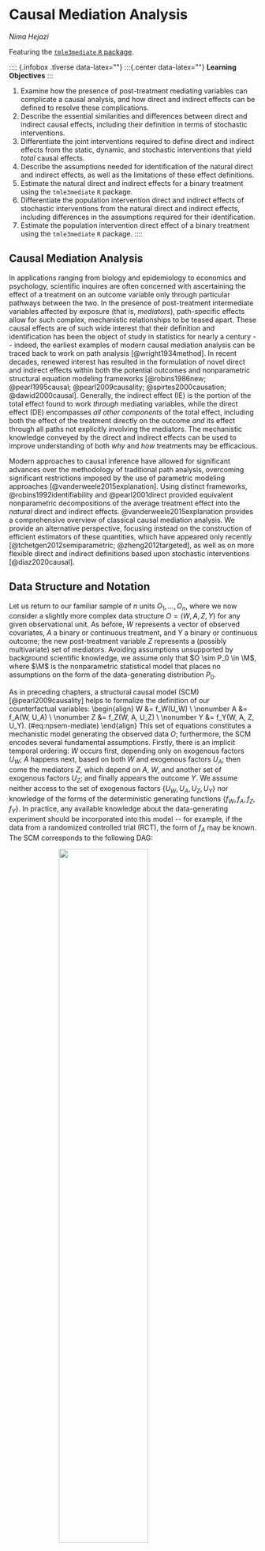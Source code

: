 # Causal Mediation Analysis

_Nima Hejazi_

Featuring the [`tmle3mediate` `R`
package](https://github.com/tlverse/tmle3mediate).

:::: {.infobox .tlverse data-latex=""}
:::{.center data-latex=""}
**Learning Objectives**
:::

1. Examine how the presence of post-treatment mediating variables can complicate
   a causal analysis, and how direct and indirect effects can be defined to
   resolve these complications.
2. Describe the essential similarities and differences between direct and
   indirect causal effects, including their definition in terms of stochastic
   interventions.
3. Differentiate the joint interventions required to define direct and indirect
   effects from the static, dynamic, and stochastic interventions that yield
   _total_ causal effects.
4. Describe the assumptions needed for identification of the natural direct and
   indirect effects, as well as the limitations of these effect definitions.
5. Estimate the natural direct and indirect effects for a binary treatment using
   the `tmle3mediate` `R` package.
6. Differentiate the population intervention direct and indirect effects of
   stochastic interventions from the natural direct and indirect effects,
   including differences in the assumptions required for their identification.
7. Estimate the population intervention direct effect of a binary treatment
   using the `tmle3mediate` `R` package.
::::

## Causal Mediation Analysis

In applications ranging from biology and epidemiology to economics and
psychology, scientific inquires are often concerned with ascertaining the effect
of a treatment on an outcome variable only through particular pathways between
the two. In the presence of post-treatment intermediate variables affected by
exposure (that is, _mediators_), path-specific effects allow for such complex,
mechanistic relationships to be teased apart. These causal effects are of such
wide interest that their definition and identification has been the object of
study in statistics for nearly a century -- indeed, the earliest examples of
modern causal mediation analysis can be traced back to work on path analysis
[@wright1934method]. In recent decades, renewed interest has resulted in the
formulation of novel direct and indirect effects within both the potential
outcomes and nonparametric structural equation modeling frameworks
[@robins1986new; @pearl1995causal; @pearl2009causality; @spirtes2000causation;
@dawid2000causal]. Generally, the indirect effect (IE) is the portion of the
total effect found to work _through_ mediating variables, while the direct
effect (DE) encompasses _all other components_ of the total effect, including
both the effect of the treatment directly on the outcome _and_ its effect
through all paths not explicitly involving the mediators. The mechanistic
knowledge conveyed by the direct and indirect effects can be used to improve
understanding of both _why_ and _how_ treatments may be efficacious.

Modern approaches to causal inference have allowed for significant advances over
the methodology of traditional path analysis, overcoming significant
restrictions imposed by the use of parametric modeling approaches
[@vanderweele2015explanation]. Using distinct frameworks,
@robins1992identifiability and @pearl2001direct provided equivalent
nonparametric decompositions of the average treatment effect into the _natural_
direct and indirect effects. @vanderweele2015explanation provides a
comprehensive overview of classical causal mediation analysis. We provide an
alternative perspective, focusing instead on the construction of efficient
estimators of these quantities, which have appeared  only recently
[@tchetgen2012semiparametric; @zheng2012targeted], as well as on more flexible
direct and indirect definitions based upon stochastic interventions
[@diaz2020causal].

## Data Structure and Notation

Let us return to our familiar sample of $n$ units $O_1, \ldots, O_n$, where we
now consider a slightly more complex data structure $O = (W, A, Z, Y)$ for any
given observational unit. As before, $W$ represents a vector of observed
covariates, $A$ a binary or continuous treatment, and $Y$ a binary or continuous
outcome; the new post-treatment variable $Z$ represents a (possibly
multivariate) set of mediators. Avoiding assumptions unsupported by background
scientific knowledge, we assume only that $O \sim P_0 \in \M$, where $\M$ is the
nonparametric statistical model that places no assumptions on the form of the
data-generating distribution $P_0$.

As in preceding chapters, a structural causal model (SCM) [@pearl2009causality]
helps to formalize the definition of our counterfactual variables:
\begin{align}
  W &= f_W(U_W) \\ \nonumber
  A &= f_A(W, U_A) \\ \nonumber
  Z &= f_Z(W, A, U_Z) \\ \nonumber
  Y &= f_Y(W, A, Z, U_Y).
  (\#eq:npsem-mediate)
\end{align}
This set of equations
constitutes a mechanistic model generating the observed data $O$; furthermore,
the SCM encodes several fundamental assumptions. Firstly, there is an implicit
temporal ordering: $W$ occurs first, depending only on exogenous factors $U_W$;
$A$ happens next, based on both $W$ and exogenous factors $U_A$; then come the
mediators $Z$, which depend on $A$, $W$, and another set of exogenous factors
$U_Z$; and finally appears the outcome $Y$. We assume neither access to the set
of exogenous factors $\{U_W, U_A, U_Z, U_Y\}$ nor knowledge of the forms of the
deterministic generating functions $\{f_W, f_A, f_Z, f_Y\}$. In practice, any
available knowledge about the data-generating experiment should be incorporated
into this model -- for example, if the data from a randomized controlled trial
(RCT), the form of $f_A$ may be known. The SCM corresponds to the following DAG:

<img src="10-tmle3mediate_files/figure-html/mediation-DAG-1.png" width="60%" style="display: block; margin: auto;" />

By factorizing the likelihood of the data $O$, we can express $p_0$, the
density of $O$ with respect to the product measure, when evaluated on a
particular observation $o$, in terms of several orthogonal components:
\begin{align}
  p_0(o) = &q_{0,Y}(y \mid Z = z, A = a, W = w) \\ \nonumber
    &q_{0,Z}(z \mid A = a, W = w) \\ \nonumber
    &g_{0,A}(a \mid W = w) \\ \nonumber
    &q_{0,W}(w).\\ \nonumber
  (\#eq:likelihood-factorization-mediate)
\end{align}
In Equation \@ref(eq:likelihood-factorization-mediate), $q_{0, Y}$ is the
conditional density of $Y$ given $\{Z, A, W\}$, $q_{0, Z}$ is the conditional
density of $Z$ given $\{A, W\}$, $g_{0, A}$ is the conditional density of $A$
given $W$, and $q_{0, W}$ is the marginal density of $W$. For convenience and
consistency of notation, we will define $\overline{Q}_Y(Z, A, W) := \E[Y \mid Z,
A, W]$ and $g(A \mid W) := \P(A \mid W)$ (i.e., the propensity score).

We have explicitly excluded potential confounders of the mediator-outcome
relationship affected by exposure (i.e., variables affected by $A$ and affecting
both $Z$ and $Y$). Mediation analysis in the presence of such variables is
challenging [@avin2005identifiability]; thus, most efforts to develop
definitions of causal direct and indirect effects explicitly assume the absence
of such confounders.  Without further assumptions, common mediation parameters
(the natural direct and indirect effects) cannot be identified in the presence
of such confounding, though @tchetgen2014identification discuss a monotonicity
assumption that may be useful when justified by available scientific knowledge
about the system under study.  The interested reader may wish to consult recent
advances in the vast and quickly growing literature on causal mediation
analysis, including _interventional_ direct and indirect effects
[@didelez2006direct; @vanderweele2014effect; @lok2016defining;
@vansteelandt2017interventional; @rudolph2017robust; @nguyen2019clarifying],
whose identification is robust to this complex form of post-treatment
confounding. Within this thread of the literature, @diaz2020nonparametric and
@benkeser2020nonparametric provide considerations of nonparametric effect
decompositions and efficiency theory, while @hejazi2021nonparametric formulate a
novel class of effects utilizing stochastic interventions.

<!--
Mark notes,
"are you saying these methods allow that Z is subject to unmeaured confounding?
dont think so. it is all about a joint intervention on (A,Z) so yes we normally
use A,Z is randomized conditional on W. In recent note with Phil and Nima I
suggest a method taht appears to have someextra robustness but that is not
scope of this chapter"

Nima: "no, these approaches do not address _unmeasured_ confounding, they only
accommodate the presence of a measured intermediate confounder, which the
effects that we describe below cannot handle. the data structure required by
the introduction of these measured confounders brings us one step closer to the
standard longitudinal data structure"
-->

## Defining the Natural Direct and Indirect Effects

### Decomposing the Average Treatment Effect

The natural direct and indirect effects arise from a decomposition of the ATE:
\begin{align*}
  \E[Y(1) - Y(0)] =
    &\underbrace{\E[Y(1, Z(0)) - Y(0, Z(0))]}_{\text{NDE}} \\ &+
    \underbrace{\E[Y(1, Z(1)) - Y(1, Z(0))]}_{\text{NIE}}.
\end{align*}
In particular, the natural indirect effect (NIE) measures the effect of the
treatment $A \in \{0, 1\}$ on the outcome $Y$ through the mediators $Z$, while
the natural direct effect (NDE) measures the effect of the treatment on the
outcome _through all other pathways_. Identification of the natural direct and
indirect effects requires the following non-testable causal assumptions. Note
that the standard assumptions of consistency and no interference (i.e., SUTVA
[@rubin1978bayesian; @rubin1980randomization]) hold owing to the fact that (1)
the SCM we consider is restricted so as to give rise only to independent and
identically distributed (iid) units; and (2) consistency is an implied property
of the SCM, as counterfactuals are derived quantities (as opposed to primitive
quantities in the potential outcomes framework); @pearl2010brief provides an
illuminating discussion on this latter point.

::: {.definition name="Exchangeability"}
$Y(a, z) \indep (A, Z) \mid W$, which further implies that $\E\{Y(a, z) \mid
A=a, W=w, Z=z\} \equiv \E\{Y(a, z) \mid W=w\}$. This is a special, more
restrictive case of the standard assumption of no unmeasured counfounding in the
presence of mediators. The analogous randomization assumption is simply the
standard randomization assumption applied to a joint intervention on both the
treatment $A$ and mediators $Z$.
:::
<!-- TODO: explain this-->

::: {.definition name="Treatment Positivity"}
For any $a \in \mathcal{A}$ and $w \in \mathcal{W}$, the conditional probability
of treatment $g(a \mid w)$ is bounded away from the limits of the unit interval
by a small factor $\xi > 0$. More precisely, $\xi < g(a \mid w) < 1 - \xi$. This
mirrors the standard positivity assumption required for static interventions,
[discussed previously](#tmle3).
:::
<!-- TODO: explain this-->

::: {.definition name="Mediator Positivity"}
For any $z \in \mathcal{Z}$, $a \in \mathcal{A}$, and $w \in \mathcal{W}$, the
conditional mediator density must be bounded away from zero by a small factor
$\epsilon > 0$, specifically, $\epsilon < q_{0,Z}(z \mid a, w)$. Essentially,
this requires that the conditional mediator density be bounded away from zero
for all $\{z, a, w\}$ in their joint support $\mathcal{Z} \times \mathcal{A}
\times \mathcal{W}$, which is to say that it must be possible to observe any
given mediator value across all strata defined by both treatment $A$ and
baseline covariates $W$. A less restrictive form of this assumption is also
possible -- specifically, that the ratio of the mediator densities under both
treatment contrasts be bounded for the two realizations of the mediator density
under differing treatment contrasts.
:::
<!-- TODO: explain this-->

::: {.definition name="Cross-world Counterfactual Independence"}
For all $a \neq a'$, where $a, a' \in \mathcal{A}$, and $z \in \mathcal{Z}$,
$Y(a', z)$ must be independent of $Z(a)$, given $W$. That is, the counterfactual
outcome under the treatment contrast $a' \in \mathcal{A}$ and the counterfactual
mediator value $Z(a) \in \mathcal{Z}$ (under the alternative contrast $a \in
\mathcal{A}$) must both be _observable_. The term "cross-world" refers to the two
counterfactuals $Z(a)$ and $Y(a', z)$ existing under two differing treatment
contrasts. Though their joint distribution is well-defined, these
counterfactuals can never be jointly realized.
:::
<!-- TODO: explain this-->

While the first three assumptions may be familiar based on their analogs in
simpler settings, the cross-world independence requirement is unique to
identification of the natural direct and indirect effects.  This assumption
resolves a challenging complication to the identification of these path-specific
effects, which has been termed the "recanting witness" by
@avin2005identifiability, who introduce a graphical resolution equivalent to
this assumption. This independence of counterfactuals indexed by distinct
interventions is, in fact, a serious limitation to the scientific relevance of
these effect definitions, as it results in the NDE and NIE being unidentifiable
in randomized trials [@robins2010alternative], implying that corresponding
scientific claims cannot be falsified through experimentation [@popper1934logic;
@dawid2000causal] and, consequently, directly contradicting a foundational
pillar of the scientific method.

While many attempts have been made to weaken this last assumption
[@petersen2006estimation; @imai2010identification; @vansteelandt2012imputation;
@vansteelandt2012natural], these results either impose stringent modeling
assumptions, propose alternative interpretations of the natural effects, or
provide a limited degree of additional flexibility by developing conditions that
may more easily be satisfied. For example, @petersen2006estimation weaken this
assumption by requiring it only for conditional means (rather than distinct
counterfactuals) and adopt a view of the natural direct effect as a weighted
average of another type of direct effect, the controlled direct effect. The
motivated reader may wish to further examine these details independently. We
next review estimation of the NDE and NIE, which remain widely used in modern
applications of causal mediation analysis.

### Estimating the Natural Direct Effect

The NDE is defined as
\begin{align*}
  \psi_{\text{NDE}} =&~\E[Y(1, Z(0)) - Y(0, Z(0))] \\
  =& \sum_w \sum_z
  [\underbrace{\E(Y \mid A = 1, z, w)}_{\overline{Q}_Y(A = 1, z, w)} -
  \underbrace{\E(Y \mid A = 0, z, w)}_{\overline{Q}_Y(A = 0, z, w)}] \\
  &\times \underbrace{p(z \mid A = 0, w)}_{q_Z(Z \mid 0, w))}
  \underbrace{p(w)}_{q_W},
\end{align*}
where the likelihood factors arise from a factorization of the joint
likelihood:
\begin{equation*}
  p(w, a, z, y) = \underbrace{p(y \mid w, a, z)}_{q_Y(A, W, Z)}
  \underbrace{p(z \mid w, a)}_{q_Z(Z \mid A, W)}
  \underbrace{p(a \mid w)}_{g(A \mid W)}
  \underbrace{p(w)}_{q_W}.
\end{equation*}

The process of estimating the NDE begins by constructing $\overline{Q}_{Y, n}$,
an estimate of the conditional mean of the outcome, given $Z$, $A$, and $W$.
With an estimate of this conditional mean in hand, predictions of the
quantities $\overline{Q}_Y(Z, 1, W)$ (setting $A = 1$) and,
likewise, $\overline{Q}_Y(Z, 0, W)$ (setting $A = 0$) are readily obtained. We
denote the difference of these conditional means $\overline{Q}_{\text{diff}} =
\overline{Q}_Y(Z, 1, W) - \overline{Q}_Y(Z, 0, W)$, which is itself only a
functional parameter of the data distribution. $\overline{Q}_{\text{diff}}$
captures differences in the conditional mean of $Y$ across contrasts of $A$.

A procedure for constructing a targeted maximum likelihood (TML) estimator of
the NDE treats $\overline{Q}_{\text{diff}}$ itself as a nuisance parameter,
regressing its estimate $\overline{Q}_{\text{diff}, n}$ on baseline covariates
$W$, among observations in the control condition only (i.e., those for whom
$A = 0$ is observed); the goal of this step is to remove part of the marginal
impact of $Z$ on $\overline{Q}_{\text{diff}}$, since the covariates $W$ precede
the mediators $Z$ in time. Regressing this difference on $W$ among the controls
recovers the expected $\overline{Q}_{\text{diff}}$, under the setting in which
all individuals are treated as falling in the control condition $A = 0$. Any
residual additive effect of $Z$ on $\overline{Q}_{\text{diff}}$ is removed
during the TML estimation step using the auxiliary (or "clever") covariate,
which accounts for the mediators $Z$. This auxiliary covariate takes the form

\begin{equation*}
  C_Y(q_Z, g)(O) = \Bigg\{\frac{\mathbb{I}(A = 1)}{g(1 \mid W)}
  \frac{q_Z(Z \mid 0, W)}{q_Z(Z \mid 1, W)} -
  \frac{\mathbb{I}(A = 0)}{g(0 \mid W)} \Bigg\} \ .
\end{equation*}
Breaking this down, $\mathbb{I}(A = 1) / g(1 \mid W)$ is the inverse propensity
score weight for $A = 1$ and, likewise, $\mathbb{I}(A = 0) / g(0 \mid W)$ is the
inverse propensity score weight for $A = 0$. The middle term is the ratio of the
conditional densities of the mediator under the control ($A = 0$) and treatment
($A = 1$) conditions (n.b., recall the mediator positivity condition above).

This subtle appearance of a ratio of conditional densities is concerning --
tools to estimate such quantities are sparse in the statistics literature
[@diaz2011super; @hejazi2020haldensify], unfortunately, and the problem is still
more complicated (and computationally taxing) when $Z$ is high-dimensional. As
only the ratio of these conditional densities is required, a convenient
re-parametrization may be achieved, that is,
\begin{equation*}
  \frac{p(A = 0 \mid Z, W)}{g(0 \mid W)}
  \frac{g(1 \mid W)}{p(A = 1 \mid Z, W)} \ .
\end{equation*}
Going forward, we will denote this re-parameterized conditional probability
functional $e(A \mid Z, W) := p(A \mid Z, W)$. The same re-parameterization
technique has been used by @zheng2012targeted, @tchetgen2013inverse,
@diaz2020causal, @diaz2020nonparametric, and @hejazi2021nonparametric in similar
contexts. This reformulation is particularly useful for the fact that it reduces
the estimation problem to one requiring only the estimation of conditional
means, opening the door to the use of a [wide range of machine learning
algorithms, as discussed previously](#sl3).

Underneath the hood, the mean outcome difference $\overline{Q}_{\text{diff}}$
and $e(A \mid Z, W)$, the conditional probability of $A$ given $Z$ and $W$, are
used in constructing the auxiliary covariate for TML estimation. These nuisance
parameters play an important role in the bias-correcting update step of the TML
estimation procedure.

### Estimating the Natural Indirect Effect

Derivation and estimation of the NIE is analogous to that of the NDE. Recall
that the NIE is the effect of $A$ on $Y$ _only through the mediator $Z$_.
This counterfactual quantity, which may be expressed $\E(Y(Z(1), 1) -
\E(Y(Z(0), 1)$, corresponds to the difference of the conditional mean of $Y$
given $A = 1$ and $Z(1)$ (the values the mediator would take under $A = 1$) and
the conditional expectation of $Y$ given $A = 1$ and $Z(0)$ (the values the
mediator would take under $A = 0$).

As with the NDE, re-parameterization can be used to replace $q_Z(Z \mid A, W)$
with $e(A \mid Z, W)$ in the estimation process, avoiding estimation of a
possibly multivariate conditional density.  However, in this case, the mediated
mean outcome difference, previously computed by regressing
$\overline{Q}_{\text{diff}}$ on $W$ among the control units (for whom $A = 0$ is
observed) is instead replaced by a two-step process.  First, $\overline{Q}_Y(Z,
1, W)$, the conditional mean of $Y$ given $Z$ and $W$ when $A = 1$, is regressed
on $W$, among only the treated units (i.e., for whom $A = 1$ is observed). Then,
the same quantity, $\overline{Q}_Y(Z, 1, W)$ is again regressed on $W$, but this
time among only the control units (i.e., for whom $A = 0$ is observed). The mean
difference of these two functionals of the data distribution is a valid
estimator of the NIE.  It can be thought of as the additive marginal effect of
treatment on the conditional mean of $Y$ given $(W, A = 1, Z)$ through its
effect on $Z$. So, in the case of the NIE, while our estimand
$\psi_{\text{NIE}}$ is different, the same estimation techniques useful for
constructing efficient estimators of the NDE come into play.

## The Population Intervention Direct and Indirect Effects

At times, the natural direct and indirect effects may prove too limiting, as
these effect definitions are based on _static interventions_ (i.e., setting
$A = 0$ or $A = 1$), which may be unrealistic for real-world interventions. In
such cases, one may turn instead to the population intervention direct effect
(PIDE) and the population intervention indirect effect (PIIE), which are based
on decomposing the effect of the population intervention effect (PIE) of
flexible stochastic interventions [@diaz2020causal].

We previously discussed stochastic interventions when considering [how to
intervene on continuous-valued treatments](#shift); however, these intervention
schemes may be applied to all manner of treatment variables.
A particular type of stochastic intervention well-suited to working with binary
treatments is the _incremental propensity score intervention_ (IPSI), first
proposed by @kennedy2019nonparametric. Such interventions do not
deterministically set the treatment level of an observed unit to a fixed
quantity (i.e., setting $A = 1$), but instead _alter the odds of receiving the
treatment_ by a fixed amount ($0 \leq \delta \leq \infty$) for each individual.
In particular, this intervention takes the form
\begin{equation*}
  g_{\delta}(1 \mid w) = \frac{\delta g(1 \mid w)}{\delta g(1 \mid w) + 1
  - g(1\mid w)},
\end{equation*}
where the scalar $0 < \delta < \infty$ specifies a _change in the odds of
receiving treatment_. As described by @diaz2020causal in the context of causal
mediation analysis, the identification assumptions required for the PIDE and the
PIIE are significantly more lax than those required for the NDE and NIE. These
identification assumptions include the following. Importantly, the assumption of
cross-world counterfactual independence is not at all required.

::: {.definition name="Conditional Exchangeability of Treatment and Mediators"}
Assume that $\E\{Y(a, z) \mid Z, A, W\} = \E\{Y(a, z) \mid Z,
W\}~\forall~(a, z) \in \mathcal{A} \times \mathcal{Z}W$. This assumption is
stronger than and implied by the assumption $Y(a, z) \indep (A,Z) \mid W$,
originally proposed by @vansteelandt2012natural for identification of mediated
effects among the treated. In introducing this assumption @diaz2020causal state
that "This assumption would be satisfied for any pre-exposure $W$ in a
randomized experiment in which exposure and mediators are randomized. Thus, the
direct effect for a population intervention corresponds to contrasts between
treatment regimes of a randomized experiment via interventions on $A$ and $Z$,
unlike the natural direct effect for the average treatment effect
[@robins2010alternative]."
:::
<!-- TODO: explain this-->

::: {.definition name="Common Support of Treatment and Mediators"}
Assume that $\text{supp}\{g_{\delta}(\cdot \mid w)\} \subseteq
\text{supp}\{g(\cdot \mid w)\}~\forall~w \in \mathcal{W}$. This assumption is
standard and requires only that the post-intervention value of $A$ be supported
in the data. Note that this is significantly weaker than the treatment and
mediator positivity conditions required for the natural direct and indirect
effects, and it is a direct consequence of using stochastic (rather than static)
interventions.
:::
<!-- TODO: explain this-->

<!--
Mark notes,
"where do we say that we can throw out the cross world independence assumption?
that point has been made by use from early on Petersen, vdL natural direct
effect models IJB paper and so on. So lets make that clear right away and now
full data quantiy is $EY_{1,g*_Z}-EY_{0,g*_Z}$, just joint stochastic
intervention on $A,Z$. So, now we only need randomization assumption and
positivity assumption.  Changing $1$ and $0$ by a $g*_{A,1}$ and $g*_{A,0}$
does not change the causal identification assumptions but only changes the
positivity assumption. You make it sound as if we weaken the causal
assumptions, no we don't."

Nima: "I respectfully disagree -- vdL + Petersen did not actually resolve the
cross-world independence assumption for _all_ causal parameters that arise in
mediation analysis. in Diaz + Hejazi, we formulate an entirely different set of
effects, which in no way whatsoever require this independence assumption. the
results of vdL + Petersen change the interpretation of the NDE, viewing it as
a weighted average of CDEs across different possible values of the mediators,
which is (1) not the original definition of the effects, even if it leads to
the same statistical functional, and (2) works around this requirement by
replacing the static intervention on the mediators with a stochastic draw from
a particular conditional distribution, which limits their interpretation."
-->

### Decomposing the Population Intervention Effect

We may decompose the population intervention effect (PIE) in terms of the
_population intervention direct effect_ (PIDE) and the _population
intervention indirect effect_ (PIIE):
\begin{equation*}
  \mathbb{E}\{Y(A_\delta)\} - \mathbb{E}Y =
    \overbrace{\mathbb{E}\{Y(A_\delta, Z(A_\delta))
      - Y(A_\delta, Z)\}}^{\text{PIIE}} +
    \overbrace{\mathbb{E}\{Y(A_\delta, Z) - Y(A, Z)\}}^{\text{PIDE}}.
\end{equation*}

This decomposition of the PIE as the sum of the population intervention direct
and indirect effects has an interpretation analogous to the corresponding
standard decomposition of the average treatment effect. In the sequel, we will
compute each of the components of the direct and indirect effects above using
appropriate estimators as follows

* For $\E\{Y(A, Z)\}$, the sample mean $\frac{1}{n}\sum_{i=1}^n Y_i$ is
  consistent;
* for $\E\{Y(A_{\delta}, Z)\}$, a TML estimator for the effect of a joint
  intervention altering the treatment mechanism but not the mediation mechanism,
  based on the proposal in @diaz2020causal; and,
* for $\E\{Y(A_{\delta}, Z_{A_{\delta}})\}$, an efficient estimator for the
  effect of a joint intervention on both the treatment and mediation mechanisms,
  as per @kennedy2019nonparametric.

### Estimating the Effect Decomposition Term

As described by @diaz2020causal, the statistical functional identifying the
decomposition term that appears in both the PIDE and PIIE $\E\{Y(A_{\delta},
Z)\}$, which corresponds to altering the treatment mechanism while keeping the
mediation mechanism fixed, is
\begin{equation*}
  \psi_0(\delta) = \int \overline{Q}_{0,Y}(a, z, w)
    g_{0,\delta}(a \mid w) p_0(z, w) d\nu(a, z, w),
\end{equation*}
for which a TML estimator is available. In the case of $A \in \{0, 1\}$, the
_efficient influence function_ (EIF) with respect to the nonparametric
statistical model $\mathcal{M}$ is $D_{\delta}(o) = D^Y_{\delta}(o)
+ D^A_{\delta}(o) + D^{Z,W}_{\delta}(o) - \psi(\delta)$, where the
orthogonal components of the EIF are defined as follows:

* $D^Y_{\delta}(o) = \{g_{\delta}(a \mid w) / e(a \mid z, w)\} \{y -
  \overline{Q}_{Y}(z,a,w)\}$,
* $D^A_{\delta}(o) = \{\delta\phi(w) (a - g(1 \mid w))\} /
  \{(\delta g(1 \mid w) + g(0 \mid w))^2\}$, and where $\phi(w) :=
  \E\{\overline{Q}_{Y}(1, Z, W) - \overline{Q}_{Y}(0, Z, W) \mid W = w\}$,
* $D^{Z,W}_{\delta}(o) = \int_{\mathcal{A}} \overline{Q}_{Y}(z, a, w)
  g_{\delta}(a \mid w) d\kappa(a)$.

The TML estimator may be computed by fluctuating initial estimates of the
nuisance parameters so as to solve the EIF estimating equation. The resultant
TML estimator is
\begin{equation*}
  \psi_{n}^{\star}(\delta) = \int_{\mathcal{A}} \frac{1}{n} \sum_{i=1}^n
  \overline{Q}_{Y,n}^{\star}(Z_i, a, W_i)
  g_{\delta, n}^{\star}(a \mid W_i) d\kappa(a),
\end{equation*}
where $g_{\delta,n}^{\star}(a \mid w)$ and $\overline{Q}_{Y,n}^{\star}(z,a,w)$
are generated by \textit{targeting} regressions that fluctuate (or tilt) initial
nuisance parameter estimates towards solutions of the score equations $n^{-1}
\sum_{i=1}^n D^A_{\delta}(O_i) = 0$ and $n^{-1} \sum_{i=1}^n D^Y_{\delta}(O_i)
= 0$, respectively. This TML estimator $\psi_{n}^{\star}(\delta)$ is implemented
in `tmle3mediate` package. We demonstrate the use of `tmle3mediate` to obtain
$\E\{Y(A_{\delta}, Z)\}$ via its TML estimator in the following worked code
examples.

## Evaluating the Direct and Indirect Effects

We now turn to estimating the natural direct and indirect effects, as well as
the population intervention direct effect, using the WASH Benefits data,
introduced in earlier chapters. Let's first load the data:


```r
library(data.table)
library(sl3)
library(tmle3)
library(tmle3mediate)

# download data
washb_data <- fread(
  paste0(
    "https://raw.githubusercontent.com/tlverse/tlverse-data/master/",
    "wash-benefits/washb_data.csv"
  ),
  stringsAsFactors = TRUE
)

# make intervention node binary and subsample
washb_data <- washb_data[sample(.N, 600), ]
washb_data[, tr := as.numeric(tr != "Control")]
```

We'll next define the baseline covariates $W$, treatment $A$, mediators $Z$,
and outcome $Y$ nodes of the NPSEM via a "Node List" object:


```r
node_list <- list(
  W = c(
    "momage", "momedu", "momheight", "hfiacat", "Nlt18", "Ncomp", "watmin",
    "elec", "floor", "walls", "roof"
  ),
  A = "tr",
  Z = c("sex", "month", "aged"),
  Y = "whz"
)
```

Here, the `node_list` encodes the parents of each node -- for example, $Z$ (the
mediators) have parents $A$ (the treatment) and $W$ (the baseline confounders),
and $Y$ (the outcome) has parents $Z$, $A$, and $W$. We'll also handle any
missingness in the data by invoking `process_missing`:


```r
processed <- process_missing(washb_data, node_list)
washb_data <- processed$data
node_list <- processed$node_list
```

We'll now construct an ensemble learner using a handful of popular machine
learning algorithms:


```r
# SL learners used for continuous data (the nuisance parameter Z)
enet_contin_learner <- Lrnr_glmnet$new(
  alpha = 0.5, family = "gaussian", nfolds = 3
)
lasso_contin_learner <- Lrnr_glmnet$new(
  alpha = 1, family = "gaussian", nfolds = 3
)
fglm_contin_learner <- Lrnr_glm_fast$new(family = gaussian())
mean_learner <- Lrnr_mean$new()
contin_learner_lib <- Stack$new(
  enet_contin_learner, lasso_contin_learner, fglm_contin_learner, mean_learner
)
sl_contin_learner <- Lrnr_sl$new(learners = contin_learner_lib)

# SL learners used for binary data (nuisance parameters G and E in this case)
enet_binary_learner <- Lrnr_glmnet$new(
  alpha = 0.5, family = "binomial", nfolds = 3
)
lasso_binary_learner <- Lrnr_glmnet$new(
  alpha = 1, family = "binomial", nfolds = 3
)
fglm_binary_learner <- Lrnr_glm_fast$new(family = binomial())
binary_learner_lib <- Stack$new(
  enet_binary_learner, lasso_binary_learner, fglm_binary_learner, mean_learner
)
sl_binary_learner <- Lrnr_sl$new(learners = binary_learner_lib)

# create list for treatment and outcome mechanism regressions
learner_list <- list(
  Y = sl_contin_learner,
  A = sl_binary_learner
)
```

### Targeted Estimation of the Natural Indirect Effect

We demonstrate calculation of the NIE below, starting by instantiating a "Spec"
object that encodes exactly which learners to use for the nuisance parameters
$e(A \mid Z, W)$ and $\psi_Z$. We then pass our Spec object to the `tmle3`
function, alongside the data, the node list (created above), and a learner list
indicating which machine learning algorithms to use for estimating the nuisance
parameters based on $A$ and $Y$.


```r
tmle_spec_NIE <- tmle_NIE(
  e_learners = Lrnr_cv$new(lasso_binary_learner, full_fit = TRUE),
  psi_Z_learners = Lrnr_cv$new(lasso_contin_learner, full_fit = TRUE),
  max_iter = 1
)
washb_NIE <- tmle3(
  tmle_spec_NIE, washb_data, node_list, learner_list
)
washb_NIE
A tmle3_Fit that took 1 step(s)
   type                  param init_est tmle_est      se    lower   upper
1:  NIE NIE[Y_{A=1} - Y_{A=0}] 0.002419 0.003376 0.04342 -0.08173 0.08848
   psi_transformed lower_transformed upper_transformed
1:        0.003376          -0.08173           0.08848
```

Based on the output, we conclude that the indirect effect of the treatment
through the mediators (sex, month, aged) is
0.0034.

### Targeted Estimation of the Natural Direct Effect

An analogous procedure applies for estimation of the NDE, only replacing the
Spec object for the NIE with `tmle_spec_NDE` to define learners for the NDE
nuisance parameters:


```r
tmle_spec_NDE <- tmle_NDE(
  e_learners = Lrnr_cv$new(lasso_binary_learner, full_fit = TRUE),
  psi_Z_learners = Lrnr_cv$new(lasso_contin_learner, full_fit = TRUE),
  max_iter = 1
)
washb_NDE <- tmle3(
  tmle_spec_NDE, washb_data, node_list, learner_list
)
washb_NDE
A tmle3_Fit that took 1 step(s)
   type                  param init_est tmle_est      se   lower  upper
1:  NDE NDE[Y_{A=1} - Y_{A=0}]  0.01444  0.01444 0.08572 -0.1536 0.1825
   psi_transformed lower_transformed upper_transformed
1:         0.01444           -0.1536            0.1825
```

From this, we can draw the conclusion that the direct effect of the treatment
(through all paths not involving the mediators (sex, month, aged)) is
0.0144. Note that, together, the estimates of
the natural direct and indirect effects approximately recover the _average
treatment effect_, that is, based on these estimates of the NDE and NIE, the
ATE is roughly
0.0178.

### Targeted Estimation of the Population Intervention Direct Effect

As previously noted, the assumptions underlying the natural direct and indirect
effects may be challenging to justify; moreover, the effect definitions
themselves depend on the application of a static intervention to the treatment,
sharply limiting their flexibility. When considering binary treatments,
incremental propensity score shifts provide an alternative class of flexible,
stochastic interventions. We'll now consider estimating the PIDE with an IPSI
that modulates the odds of receiving treatment by $\delta = 3$.  Such an
intervention may be interpreted (hypothetically) as the effect of a design that
encourages study participants to opt in to receiving the treatment, thus
increasing their relative odds of receiving said treatment. To exemplify our
approach, we postulate a motivational intervention that _triples the odds_
(i.e., $\delta = 3$) of receiving the treatment for each individual:


```r
# set the IPSI multiplicative shift
delta_ipsi <- 3

# instantiate tmle3 spec for stochastic mediation
tmle_spec_pie_decomp <- tmle_medshift(
  delta = delta_ipsi,
  e_learners = Lrnr_cv$new(lasso_binary_learner, full_fit = TRUE),
  phi_learners = Lrnr_cv$new(lasso_contin_learner, full_fit = TRUE)
)

# compute the TML estimate
washb_pie_decomp <- tmle3(
  tmle_spec_pie_decomp, washb_data, node_list, learner_list
)
washb_pie_decomp

# get the PIDE
washb_pie_decomp$summary$tmle_est - mean(washb_data[, get(node_list$Y)])
```

Recall that, based on the decomposition outlined previously, the PIDE may be
denoted $\beta_{0,\text{PIDE}}(\delta) = \psi_0(\delta) - \E Y$. Thus,
a TML estimator of the PIDE, $\beta_{n,\text{PIDE}}(\delta)$ may be expressed
as a composition of estimators of its constituent parameters:
\begin{equation*}
  \beta_{n,\text{PIDE}}({\delta}) = \psi^{\star}_{n}(\delta) -
  \frac{1}{n} \sum_{i = 1}^n Y_i.
\end{equation*}

<!--
Based on the above, we may construct an estimator of the PIDE using the already
estimated decomposition term and the empirical (marginal) mean of the outcome.
Note that this is a straightforward application of the delta method and could
equivalently be performed using the functionality exposed in the [`tmle3`
package](https://github.com/tlverse/tmle3).
-->

<!--

```r
tmle_task <- tmle_spec_pie_decomp$make_tmle_task(
  weight_behavior_complete, node_list
)
initial_likelihood <- tmle_spec_pie_decomp$make_initial_likelihood(
  tmle_task, learner_list
)
```
-->

## Exercises

### Review of Key Concepts

::: {.exercise}
Examine the WASH Benefits dataset and choose a different set of potential
mediators of the effect of the treatment on weight-for-height Z-score. Using
this newly chosen set of mediators (or single mediator), estimate the natural
direct and indirect effects. Provide an interpretation of these estimates.
:::

::: {.solution}
Forthcoming
:::

::: {.exercise}
Assess whether additivity of the natural direct and indirect effects holds.
Using the natural direct and indirect effects estimated above, does their sum
recover the ATE?
:::

::: {.solution}
Forthcoming
:::

::: {.exercise}
Evaluate whether the assumptions required for identification of the natural
direct and indirect effects are plausible in the WASH Benefits example. In
particular, position this evaluation in terms of empirical diagnostics of
treatment and mediator positivity.
:::

::: {.solution}
Forthcoming
:::

### The Ideas in Action

::: {.exercise}
Forthcoming
:::

::: {.solution}
Forthcoming
:::

::: {.exercise}
Forthcoming
:::

::: {.solution}
Forthcoming
:::

<!--
1. Incremental propensity score interventions.

2. TODO

3. TODO
-->

<!--
## Appendix

### Exercise solutions
-->
